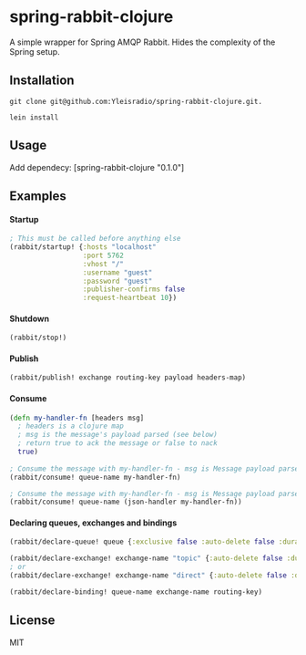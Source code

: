# spring-rabbit-clojure

A simple wrapper for Spring AMQP Rabbit. Hides the complexity of the Spring setup.

## Installation

    git clone git@github.com:Yleisradio/spring-rabbit-clojure.git.
    
    lein install

## Usage

Add dependecy: \[spring-rabbit-clojure "0.1.0"]

## Examples

#### Startup

```clojure
; This must be called before anything else
(rabbit/startup! {:hosts "localhost"
                  :port 5762
                  :vhost "/"
                  :username "guest"
                  :password "guest"
                  :publisher-confirms false
                  :request-heartbeat 10})
```

#### Shutdown

```clojure
(rabbit/stop!)
```

#### Publish

```clojure
(rabbit/publish! exchange routing-key payload headers-map)
```

#### Consume

```clojure
(defn my-handler-fn [headers msg]
  ; headers is a clojure map
  ; msg is the message's payload parsed (see below)
  ; return true to ack the message or false to nack
  true)
  
; Consume the message with my-handler-fn - msg is Message payload parsed to string
(rabbit/consume! queue-name my-handler-fn)

; Consume the message with my-handler-fn - msg is Message payload parsed from json to clojure map
(rabbit/consume! queue-name (json-handler my-handler-fn))
```

#### Declaring queues, exchanges and bindings
```clojure
(rabbit/declare-queue! queue {:exclusive false :auto-delete false :durable true})

(rabbit/declare-exchange! exchange-name "topic" {:auto-delete false :durable true})
; or
(rabbit/declare-exchange! exchange-name "direct" {:auto-delete false :durable true})

(rabbit/declare-binding! queue-name exchange-name routing-key)
```


## License

MIT
